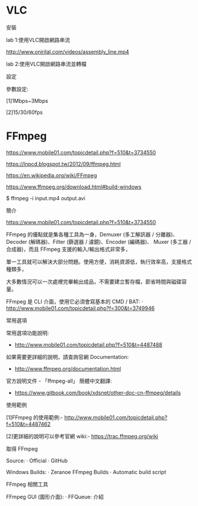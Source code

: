 # VLC

安裝

lab 1:使用VLC開啟網路串流

http://www.onirilal.com/videos/assembly_line.mp4

lab 2:使用VLC開啟網路串流並轉檔

設定

參數設定:

[1]1Mbps~3Mbps

[2]15/30/60fps


# FFmpeg


https://www.mobile01.com/topicdetail.php?f=510&t=3734550

https://lnpcd.blogspot.tw/2012/09/ffmpeg.html

https://en.wikipedia.org/wiki/FFmpeg

https://www.ffmpeg.org/download.html#build-windows


$ ffmpeg -i input.mp4 output.avi


簡介

https://www.mobile01.com/topicdetail.php?f=510&t=3734550

FFmpeg 的優點就是集各種工具為一身，Demuxer (多工解訊器 / 分離器)、Decoder (解碼器)、Filter (篩選器 / 濾鏡)、Encoder (編碼器)、
Muxer (多工器 / 合成器)，而且 FFmpeg 支援的輸入/輸出格式非常多，

單一工具就可以解決大部分問題。使用方便，消耗資源低，執行效率高，支援格式種類多，

大多數情況可以一次處裡完畢輸出成品，不需要建立暫存檔，節省時間與磁碟容量。


FFmpeg 是 CLI 介面，使用它必須會寫基本的 CMD / BAT:
  ‧ http://www.mobile01.com/topicdetail.php?f=300&t=3749946


常用選項

常用選項功能說明:

- http://www.mobile01.com/topicdetail.php?f=510&t=4487488

如果需要更詳細的說明，請查詢官網 Documentation:

- http://www.ffmpeg.org/documentation.html

官方說明文件 - 「ffmpeg-all」 簡體中文翻譯:

- https://www.gitbook.com/book/xdsnet/other-doc-cn-ffmpeg/details


使用範例

[1]FFmpeg 的使用範例:- http://www.mobile01.com/topicdetail.php?f=510&t=4487462

[2]更詳細的說明可以參考官網 wiki:- https://trac.ffmpeg.org/wiki



取得 FFmpeg

Source:
  ‧ Official
  ‧ GitHub

Windows Builds:
  ‧ Zeranoe FFmpeg Builds
  ‧ Automatic build script


FFmpeg 相關工具

FFmpeg GUI (圖形介面):
  ‧ FFQueue: 介紹
